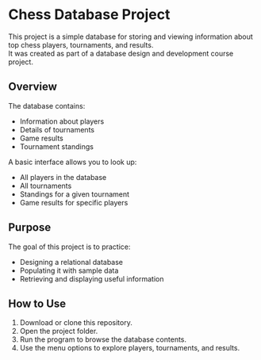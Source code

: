 # Chess Database Project

This project is a simple database for storing and viewing information about top chess players, tournaments, and results.  
It was created as part of a database design and development course project.

## Overview
The database contains:
- Information about players
- Details of tournaments
- Game results
- Tournament standings

A basic interface allows you to look up:
- All players in the database
- All tournaments
- Standings for a given tournament
- Game results for specific players

## Purpose
The goal of this project is to practice:
- Designing a relational database
- Populating it with sample data
- Retrieving and displaying useful information

## How to Use
1. Download or clone this repository.
2. Open the project folder.
3. Run the program to browse the database contents.
4. Use the menu options to explore players, tournaments, and results.
